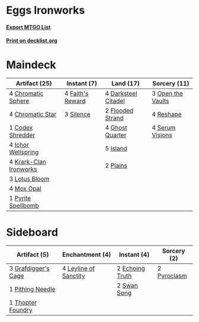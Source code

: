 # Eggs Ironworks

#### [Export MTGO List](../collection/Eggs%20Ironworks/Eggs%20Ironworks.txt)
#### [Print on decklist.org](http://decklist.org/?deckmain=4%09Chromatic%20Sphere%0A4%09Chromatic%20Star%0A1%09Codex%20Shredder%0A4%09Darksteel%20Citadel%0A4%09Faith's%20Reward%0A2%09Flooded%20Strand%0A4%09Ghost%20Quarter%0A4%09Ichor%20Wellspring%0A5%09Island%0A4%09Krark-Clan%20Ironworks%0A3%09Lotus%20Bloom%0A4%09Mox%20Opal%0A3%09Open%20the%20Vaults%0A2%09Plains%0A1%09Pyrite%20Spellbomb%0A4%09Reshape%0A4%09Serum%20Visions%0A3%09Silence&deckside=2%09Echoing%20Truth%0A3%09Grafdigger's%20Cage%0A4%09Leyline%20of%20Sanctity%0A1%09Pithing%20Needle%0A2%09Pyroclasm%0A2%09Swan%20Song%0A1%09Thopter%20Foundry)
# Maindeck

|                                         Artifact (25)                                          |                                        Instant (7)                                        |                                          Land (17)                                           |                                        Sorcery (11)                                        |
|------------------------------------------------------------------------------------------------|-------------------------------------------------------------------------------------------|----------------------------------------------------------------------------------------------|--------------------------------------------------------------------------------------------|
|4 [Chromatic Sphere](http://gatherer.wizards.com/Pages/Card/Details.aspx?multiverseid=46046)    |4 [Faith's Reward](http://gatherer.wizards.com/Pages/Card/Details.aspx?multiverseid=416841)|4 [Darksteel Citadel](http://gatherer.wizards.com/Pages/Card/Details.aspx?multiverseid=397853)|3 [Open the Vaults](http://gatherer.wizards.com/Pages/Card/Details.aspx?multiverseid=420689)|
|4 [Chromatic Star](http://gatherer.wizards.com/Pages/Card/Details.aspx?multiverseid=118891)     |3 [Silence](http://gatherer.wizards.com/Pages/Card/Details.aspx?multiverseid=370578)       |2 [Flooded Strand](http://gatherer.wizards.com/Pages/Card/Details.aspx?multiverseid=405098)   |4 [Reshape](http://gatherer.wizards.com/Pages/Card/Details.aspx?multiverseid=48147)         |
|1 [Codex Shredder](http://gatherer.wizards.com/Pages/Card/Details.aspx?multiverseid=253635)     |                                                                                           |4 [Ghost Quarter](http://gatherer.wizards.com/Pages/Card/Details.aspx?multiverseid=430470)    |4 [Serum Visions](http://gatherer.wizards.com/Pages/Card/Details.aspx?multiverseid=425874)  |
|4 [Ichor Wellspring](http://gatherer.wizards.com/Pages/Card/Details.aspx?multiverseid=442790)   |                                                                                           |5 [Island](http://gatherer.wizards.com/Pages/Card/Details.aspx?multiverseid=439602)           |                                                                                            |
|4 [Krark-Clan Ironworks](http://gatherer.wizards.com/Pages/Card/Details.aspx?multiverseid=51633)|                                                                                           |2 [Plains](http://gatherer.wizards.com/Pages/Card/Details.aspx?multiverseid=439601)           |                                                                                            |
|3 [Lotus Bloom](http://gatherer.wizards.com/Pages/Card/Details.aspx?multiverseid=370562)        |                                                                                           |                                                                                              |                                                                                            |
|4 [Mox Opal](http://gatherer.wizards.com/Pages/Card/Details.aspx?multiverseid=397719)           |                                                                                           |                                                                                              |                                                                                            |
|1 [Pyrite Spellbomb](http://gatherer.wizards.com/Pages/Card/Details.aspx?multiverseid=370512)   |                                                                                           |                                                                                              |                                                                                            |


# Sideboard

|                                         Artifact (5)                                         |                                        Enchantment (4)                                         |                                       Instant (4)                                        |                                    Sorcery (2)                                     |
|----------------------------------------------------------------------------------------------|------------------------------------------------------------------------------------------------|------------------------------------------------------------------------------------------|------------------------------------------------------------------------------------|
|3 [Grafdigger's Cage](http://gatherer.wizards.com/Pages/Card/Details.aspx?multiverseid=426046)|4 [Leyline of Sanctity](http://gatherer.wizards.com/Pages/Card/Details.aspx?multiverseid=397677)|2 [Echoing Truth](http://gatherer.wizards.com/Pages/Card/Details.aspx?multiverseid=370394)|2 [Pyroclasm](http://gatherer.wizards.com/Pages/Card/Details.aspx?multiverseid=4354)|
|1 [Pithing Needle](http://gatherer.wizards.com/Pages/Card/Details.aspx?multiverseid=425815)   |                                                                                                |2 [Swan Song](http://gatherer.wizards.com/Pages/Card/Details.aspx?multiverseid=420715)    |                                                                                    |
|1 [Thopter Foundry](http://gatherer.wizards.com/Pages/Card/Details.aspx?multiverseid=420854)  |                                                                                                |                                                                                          |                                                                                    |


